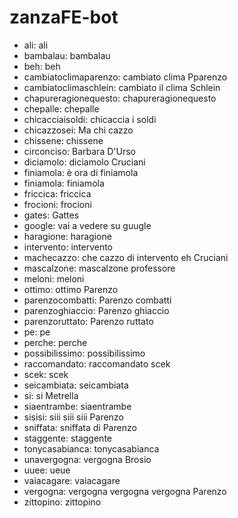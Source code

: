 # zanzaFE-bot

- ali: ali
- bambalau: bambalau
- beh: beh
- cambiatoclimaparenzo: cambiato clima Pparenzo
- cambiatoclimaschlein: cambiato il clima Schlein
- chapureragionequesto: chapureragionequesto
- chepalle: chepalle
- chicacciaisoldi: chicaccia i soldi
- chicazzosei: Ma chi cazzo
- chissene: chissene
- circonciso: Barbara D'Urso
- diciamolo: diciamolo Cruciani
- finiamola: è ora di finiamola
- finiamola: finiamola
- friccica: friccica
- frocioni: frocioni
- gates: Gattes
- google: vai a vedere su guugle
- haragione: haragione
- intervento: intervento
- machecazzo: che cazzo di intervento eh Cruciani
- mascalzone: mascalzone professore
- meloni: meloni
- ottimo: ottimo Parenzo
- parenzocombatti: Parenzo combatti
- parenzoghiaccio: Parenzo ghiaccio
- parenzoruttato: Parenzo ruttato
- pe: pe
- perche: perche
- possibilissimo: possibilissimo
- raccomandato: raccomandato scek
- scek: scek
- seicambiata: seicambiata
- si: si Metrella
- siaentrambe: siaentrambe
- sisisi: siii siii siii Parenzo
- sniffata: sniffata di Parenzo
- staggente: staggente
- tonycasabianca: tonycasabianca
- unavergogna: vergogna Brosio
- uuee: ueue
- vaiacagare: vaiacagare
- vergogna: vergogna vergogna vergogna Parenzo
- zittopino: zittopino
